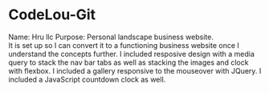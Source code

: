 # CodeLou-Git
Name: Hru llc
Purpose: Personal landscape business website.  
It is set up so I can convert it to a functioning business website once I understand the concepts further. 
I included resposive design with a media query to stack the nav bar tabs as well as stacking the images and clock with flexbox. 
I included a gallery responsive to the mouseover with JQuery. I included a JavaScript countdown clock as well. 